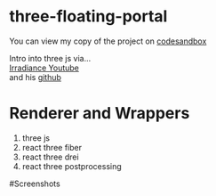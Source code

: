 # three-floating-portal

You can view my copy of the project on [codesandbox](https://codesandbox.io/s/tree-portal-901kz8?file=/src/index.js)
<br>

Intro into three js via... <br>
[Irradiance Youtube](https://www.youtube.com/channel/UCukLEV5DSK_n2ut1JZi1MAA) <br>
and his [github](https://github.com/Domenicobrz)


# Renderer and Wrappers

1. three js
2. react three fiber
3. react three drei
4. react three postprocessing

#Screenshots

